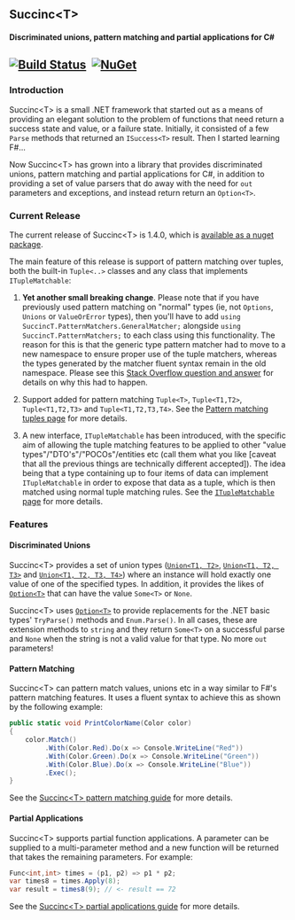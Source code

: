 ## Succinc\<T\> ##
#### Discriminated unions, pattern matching and partial applications for C#  ####
[![Build Status](https://ci.appveyor.com/api/projects/status/github/DavidArno/Succinct?svg=true)](https://travis-ci.org/DavidArno/SuccincT) &nbsp;[![NuGet](https://img.shields.io/nuget/v/SuccincT.svg)](http://www.nuget.org/packages/SuccincT)
----------
### Introduction ###
Succinc\<T\> is a small .NET framework that started out as a means of providing an elegant solution to the problem of functions that need return a success state and value, or a failure state. Initially, it consisted of a few `Parse` methods that returned an `ISuccess<T>` result. Then I started learning F#...

Now Succinc\<T\> has grown into a library that provides discriminated unions, pattern matching and partial applications for C#, in addition to providing a set of value parsers that do away with the need for `out` parameters and exceptions, and instead return return an `Option<T>`.

### Current Release ###
The current release of Succinc\<T\> is 1.4.0, which is [available as a nuget package](https://www.nuget.org/packages/SuccincT/). 

The main feature of this release is support of pattern matching over tuples, both the built-in `Tuple<..>` classes and any class that implements `ITupleMatchable`:

1. **Yet another small breaking change**. Please note that if you have previously used pattern matching on "normal" types (ie, not `Options`, `Unions` or `ValueOrError` types), then you'll have to add `using SuccincT.PatternMatchers.GeneralMatcher;` alongside `using SuccincT.PatternMatchers;` to each class using this functionality. The reason for this is that the generic type  pattern matcher had to move to a new namespace to ensure proper use of the tuple matchers, whereas the types generated by the matcher fluent syntax remain in the old namespace. Please see this [Stack Overflow question and answer](http://stackoverflow.com/questions/31345843/are-extension-methods-for-interfaces-treated-as-lower-priority-than-less-specifi) for details on why this had to happen.

2. Support added for pattern matching `Tuple<T>`, `Tuple<T1,T2>`, `Tuple<T1,T2,T3>` and `Tuple<T1,T2,T3,T4>`.  See the [Pattern matching tuples page](wiki/PatternMatchingTuples) for more details.
3. A new interface, `ITupleMatchable` has been introduced, with the specific aim of allowing the tuple matching features to be applied to other "value types"/"DTO's"/"POCOs"/entities etc (call them what you like [caveat that all the previous things are technically different accepted]). The idea being that a type containing up to four items of data can implement `ITupleMatchable` in order to expose that data as a tuple, which is then matched using normal tuple matching rules. See the [`ITupleMatchable` page](wiki/ITupleMatchable) for more details.

### Features ###
#### Discriminated Unions ####
Succinc\<T\> provides a set of union types ([`Union<T1, T2>`](https://github.com/DavidArno/SuccincT/wiki/UnionT1T2), [`Union<T1, T2, T3>`](https://github.com/DavidArno/SuccincT/wiki/UnionT1T2T3) and [`Union<T1, T2, T3, T4>`](https://github.com/DavidArno/SuccincT/wiki/UnionT1T2T3T4)) where an instance will hold exactly one value of one of the specified types. In addition, it provides the likes of [`Option<T>`](https://github.com/DavidArno/SuccincT/wiki/Option_T_) that can have the value `Some<T>` or `None`.

Succinc\<T\> uses [`Option<T>`](https://github.com/DavidArno/SuccincT/wiki/Option_T_) to provide replacements for the .NET basic types' `TryParse()` methods and `Enum.Parse()`. In all cases, these are extension methods to `string` and they return `Some<T>` on a successful parse and `None` when the string is not a valid value for that type. No more `out` parameters!

#### Pattern Matching ####
Succinc\<T\> can pattern match values, unions etc in a way similar to F#'s pattern matching features. It uses a fluent syntax to achieve this as shown by the following example:
```csharp
public static void PrintColorName(Color color)
{
    color.Match()
         .With(Color.Red).Do(x => Console.WriteLine("Red"))
         .With(Color.Green).Do(x => Console.WriteLine("Green"))
         .With(Color.Blue).Do(x => Console.WriteLine("Blue"))
         .Exec();
}
```

See the [Succinc\<T\> pattern matching guide](https://github.com/DavidArno/SuccincT/wiki/PatternMatching) for more details.

#### Partial Applications ####
Succinc\<T\> supports partial function applications. A parameter can be supplied to a multi-parameter method and a new function will be returned that takes the remaining parameters. For example:

```csharp
Func<int,int> times = (p1, p2) => p1 * p2;
var times8 = times.Apply(8);
var result = times8(9); // <- result == 72
```

See the [Succinc\<T\> partial applications guide](https://github.com/DavidArno/SuccincT/wiki/PartialFunctionApplications) for more details.
